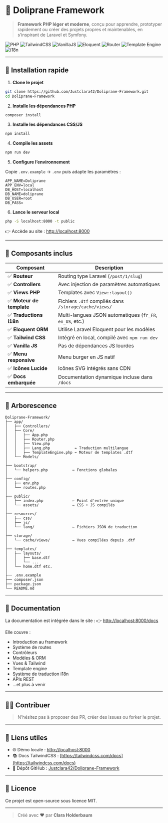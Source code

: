 # 💊 Doliprane Framework

> **Framework PHP léger et moderne**, conçu pour apprendre, prototyper rapidement ou créer des projets propres et maintenables, en s’inspirant de Laravel et Symfony.

![PHP](https://img.shields.io/badge/PHP-8.2%2B-blue?logo=php)
![TailwindCSS](https://img.shields.io/badge/TailwindCSS-4.0-blue?logo=tailwindcss)
![VanillaJS](https://img.shields.io/badge/JavaScript-Vanilla-yellow?logo=javascript)
![Eloquent](https://img.shields.io/badge/ORM-Eloquent-orange)
![Router](https://img.shields.io/badge/Router-Custom-lightgrey)
![Template Engine](https://img.shields.io/badge/Templates-Engine-success)
![i18n](https://img.shields.io/badge/i18n-Multilang-green)

---

## 🚀 Installation rapide

1. **Clone le projet**

```bash
git clone https://github.com/Justclara42/Doliprane-Framework.git
cd Doliprane-Framework
```

2. **Installe les dépendances PHP**

```bash
composer install
```

3. **Installe les dépendances CSS/JS**

```bash
npm install
```

4. **Compile les assets**

```bash
npm run dev
```

5. **Configure l’environnement**

Copie `.env.example` → `.env` puis adapte les paramètres :

```env
APP_NAME=Doliprane
APP_ENV=local
DB_HOST=localhost
DB_NAME=doliprane
DB_USER=root
DB_PASS=
```

6. **Lance le serveur local**

```bash
php -S localhost:8000 -t public
```

👉 Accède au site : [http://localhost:8000](http://localhost:8000)

---

## 🧩 Composants inclus

| Composant                | Description                                              |
| ------------------------ | -------------------------------------------------------- |
| ✅ **Routeur**            | Routing type Laravel (`/post/1/slug`)                    |
| ✅ **Controllers**        | Avec injection de paramètres automatiques                |
| ✅ **Views PHP**          | Templates avec `View::layout()`                          |
| ✅ **Moteur de template** | Fichiers `.dtf` compilés dans `/storage/cache/views/`    |
| ✅ **Traductions i18n**   | Multi-langues JSON automatiques (`fr_FR`, `en_US`, etc.) |
| ✅ **Eloquent ORM**       | Utilise Laravel Eloquent pour les modèles                |
| ✅ **Tailwind CSS**       | Intégré en local, compilé avec `npm run dev`             |
| ✅ **Vanilla JS**         | Pas de dépendances JS lourdes                            |
| ✅ **Menu responsive**    | Menu burger en JS natif                                  |
| ✅ **Icônes Lucide**      | Icônes SVG intégrés sans CDN                             |
| ✅ **Docs embarquée**     | Documentation dynamique incluse dans `/docs`             |

---

## 📁 Arborescence

```
Doliprane-Framework/
├── app/
│   ├── Controllers/
│   ├── Core/
│   │   ├── App.php
│   │   ├── Router.php
│   │   ├── View.php
│   │   ├── Lang.php           ← Traduction multilangue
│   │   ├── TemplateEngine.php ← Moteur de templates .dtf
│   └── Models/
│
├── bootstrap/
│   └── helpers.php           ← Fonctions globales
│
├── config/
│   ├── env.php
│   └── routes.php
│
├── public/
│   ├── index.php             ← Point d'entrée unique
│   └── assets/               ← CSS + JS compilés
│
├── resources/
│   ├── css/
│   ├── js/
│   └── lang/                 ← Fichiers JSON de traduction
│
├── storage/
│   └── cache/views/          ← Vues compilées depuis .dtf
│
├── templates/
│   ├── layouts/
│   │   ├── base.dtf
│   │   └── ...
│   └── home.dtf etc.
│
├── .env.example
├── composer.json
├── package.json
└── README.md
```

---

## 📘 Documentation

La documentation est intégrée dans le site :
👉 [http://localhost:8000/docs](http://localhost:8000/docs)

Elle couvre :

* Introduction au framework
* Système de routes
* Contrôleurs
* Modèles & ORM
* Vues & Tailwind
* Template engine
* Système de traduction i18n
* APIs REST
* ...et plus à venir

---

## 🧑‍💻 Contribuer

> N'hésitez pas à proposer des PR, créer des issues ou forker le projet.

---

## 🔗 Liens utiles

* 🌐 Démo locale : [http://localhost:8000](http://localhost:8000)
* 📚 Docs TailwindCSS : [https://tailwindcss.com/docs](https://tailwindcss.com/docs)
* 💾 Dépôt GitHub : [Justclara42/Doliprane-Framework](https://github.com/Justclara42/Doliprane-Framework)

---

## 🧠 Licence

Ce projet est open-source sous licence MIT.

---

> Créé avec ❤️ par **Clara Holderbaum**
